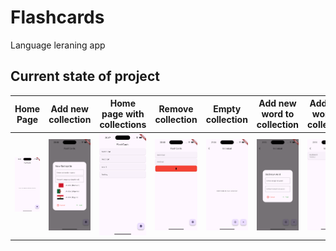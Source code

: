 # Flashcards

Language leraning app

## Current state of project

<!-- | Obrazek 1 | Obrazek 2 |
| --------- | --------- |
| ![Alt text 1](screens/home_page.png) | ![Alt text 2](screens/new_flashcard.png) | -->


| Home Page | Add new collection | Home page with collections | Remove collection| Empty collection | Add new word to collection | Add new word to collection |
| --------- | --------- | --------- | --------- | --------- | --------- | --------- |
| ![Home page](screens/home_page.png) | ![Add new collection](screens/new_flashcard.png) | ![Home page with collections](screens/all_collections.png) | ![Remove collection](screens/remove_collection.png) | ![Empty collection](screens/empty_collection.png) | ![Add new word to collection](screens/new_word.png) | ![Add new word to collection](screens/all_words.png) | 

<!-- First page You see after launch app. Click on word icon to add new collection.
![Home page](screens/home_page.png)

Enter collection name, select language (optional) and press "Add" to save new collection.
![Add new collection](screens/new_flashcard.png)

Home page with some collections.
Tap on card to see words in collection.
![Home page with collections](screens/all_collections.png)

Swipe left or right for remove collection.
![Remove collection](screens/remove_collection.png)

Press + icon to add new word to collection.
![Empty collection](screens/empty_collection.png)

Enter oryginal and translated word, then press "Add" to add new word to current collection.
![Add new word to collection](screens/new_word.png)

All words in Your collection
![Add new word to collection](screens/all_words.png)

You can easily edit words by pressing pen icon, if You made mistake.  
![Add new word to collection](screens/all_words.png) -->